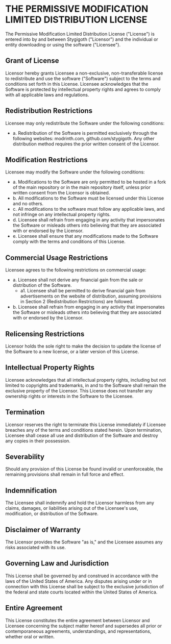 # THE PERMISSIVE MODIFICATION LIMITED DISTRIBUTION LICENSE
The Permissive Modification Limited Distribution License ("License") is entered into by and between Stygigoth ("Licensor") and the individual or entity downloading or using the software ("Licensee").
## Grant of License
Licensor hereby grants Licensee a non-exclusive, non-transferable license to redistribute and use the software ("Software") subject to the terms and conditions set forth in this License. Licensee acknowledges that the Software is protected by intellectual property rights and agrees to comply with all applicable laws and regulations.
## Redistribution Restrictions
Licensee may only redistribute the Software under the following conditions:
- a. Redistribution of the Software is permitted exclusively through the following websites: modrinth.com, github.com/stygigoth. Any other distribution method requires the prior written consent of the Licensor.
## Modification Restrictions
Licensee may modify the Software under the following conditions:
- a. Modifications to the Software are only permitted to be hosted in a fork of the main repository or in the main repository itself, unless prior written consent from the Licensor is obtained.
- b. All modifications to the Software must be licensed under this License and no others.
- c. All modifications to the software must follow any applicable laws, and not infringe on any intellectual property rights.
- d. Licensee shall refrain from engaging in any activity that impersonates the Software or misleads others into believing that they are associated with or endorsed by the Licensor.
- e. Licensee shall ensure that any modifications made to the Software comply with the terms and conditions of this License.
## Commercial Usage Restrictions
Licensee agrees to the following restrictions on commercial usage:
- a. Licensee shall not derive any financial gain from the sale or distribution of the Software.
  - a1. Licensee shall be permitted to derive financial gain from advertisements on the website of distribution, assuming provisions in Section 2 (Redistribution Restrictions) are followed.
- b. Licensee shall refrain from engaging in any activity that impersonates the Software or misleads others into believing that they are associated with or endorsed by the Licensor.
## Relicensing Restrictions
Licensor holds the sole right to make the decision to update the license of the Software to a new license, or a later version of this License.
## Intellectual Property Rights
Licensee acknowledges that all intellectual property rights, including but not limited to copyrights and trademarks, in and to the Software shall remain the exclusive property of the Licensor. This License does not transfer any ownership rights or interests in the Software to the Licensee.
## Termination
Licensor reserves the right to terminate this License immediately if Licensee breaches any of the terms and conditions stated herein. Upon termination, Licensee shall cease all use and distribution of the Software and destroy any copies in their possession.
## Severability
Should any provision of this License be found invalid or unenforceable, the remaining provisions shall remain in full force and effect.
## Indemnification
The Licensee shall indemnify and hold the Licensor harmless from any claims, damages, or liabilities arising out of the Licensee's use, modification, or distribution of the Software.
## Disclaimer of Warranty
The Licensor provides the Software "as is," and the Licensee assumes any risks associated with its use.
## Governing Law and Jurisdiction
This License shall be governed by and construed in accordance with the laws of the United States of America. Any disputes arising under or in connection with this License shall be subject to the exclusive jurisdiction of the federal and state courts located within the United States of America.
## Entire Agreement
This License constitutes the entire agreement between Licensor and Licensee concerning the subject matter hereof and supersedes all prior or contemporaneous agreements, understandings, and representations, whether oral or written.
